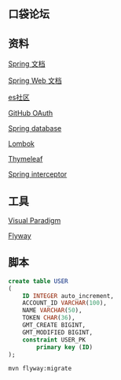 ## 口袋论坛

## 资料
[Spring 文档](https://spring.io/guides)

[Spring Web 文档](https://spring.io/guides/gs/serving-web-content/)

[es社区](https://elasticsearch.cn/explore)

[GitHub OAuth](https://developer.github.com/apps/building-oauth-apps/creating-an-oauth-app/)

[Spring database](https://docs.spring.io/spring-boot/docs/2.0.0.RC1/reference/htmlsingle/#boot-features-embedded-database-support)

[Lombok](https://projectlombok.org/setup/maven)

[Thymeleaf](https://www.thymeleaf.org/doc/tutorials/3.0/usingthymeleaf.html#using-theach)

[Spring interceptor](https://docs.spring.io/spring/docs/5.0.3.RELEASE/spring-framework-reference/web.html#mvc-handlermapping-interceptor)


## 工具
[Visual Paradigm](https://www.visual-paradigm.com/cn/)

[Flyway](https://flywaydb.org/getstarted/firststeps/maven)

## 脚本
```sql
create table USER
(
	ID INTEGER auto_increment,
	ACCOUNT_ID VARCHAR(100),
	NAME VARCHAR(50),
	TOKEN CHAR(36),
	GMT_CREATE BIGINT,
	GMT_MODIFIED BIGINT,
	constraint USER_PK
		primary key (ID)
);
```
```bash
mvn flyway:migrate
```